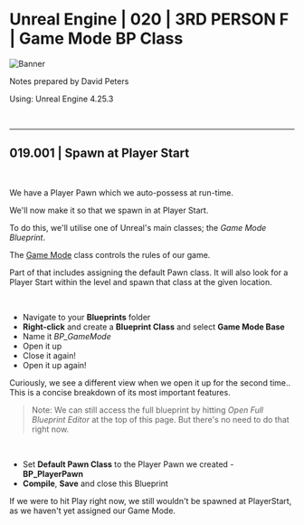 # Unreal Engine | 020 | 3RD PERSON F | Game Mode BP Class

![Banner](https://user-images.githubusercontent.com/36719180/93958681-1a422980-fdab-11ea-8c2b-e665e08294da.png)


Notes prepared by David Peters

Using: Unreal Engine 4.25.3 

<br>

---

## 019.001 | Spawn at Player Start

<br>

We have a Player Pawn which we auto-possess at run-time.

We'll now make it so that we spawn in at Player Start.

To do this, we'll utilise one of Unreal's main classes; the *Game Mode Blueprint*.

The [Game Mode](https://docs.unrealengine.com/en-US/Gameplay/Framework/GameMode/index.html) class controls the rules of our game.

Part of that includes assigning the default Pawn class. It will also look for a Player Start within the level and spawn that class at the given location.

<br>

- Navigate to your **Blueprints** folder
- **Right-click** and create a **Blueprint Class** and select **Game Mode Base**
- Name it *BP_GameMode*
- Open it up
- Close it again!
- Open it up again!

Curiously, we see a different view when we open it up for the second time.. This is a concise breakdown of its most important features.

> Note: We can still access the full blueprint by hitting *Open Full Blueprint Editor* at the top of this page. But there's no need to do that right now.

<br>

- Set  **Default Pawn Class** to the Player Pawn we created - **BP_PlayerPawn**
- **Compile**, **Save** and close this Blueprint

If we were to hit Play right now, we still wouldn't be spawned at PlayerStart, as we haven't yet assigned our Game Mode.

